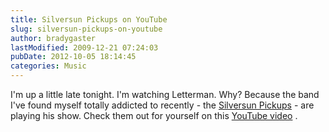 ```yaml
---
title: Silversun Pickups on YouTube
slug: silversun-pickups-on-youtube
author: bradygaster
lastModified: 2009-12-21 07:24:03
pubDate: 2012-10-05 18:14:45
categories: Music
---
```


I&apos;m up a little late tonight. I&apos;m watching Letterman. Why? Because the band I&apos;ve found myself totally addicted to recently - the
<a href="http://www.silversunpickups.com/">Silversun Pickups</a>  - are playing his show. Check them out for yourself on this
<a href="http://www.youtube.com/watch?v=2YiUXl0TwR8" title="YouTube - Silversun Pickups - ">YouTube video</a> .
